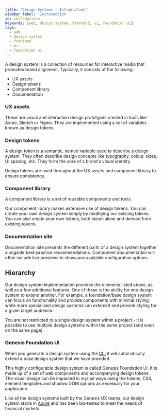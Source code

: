 ```yaml
---
title: 'Design Systems - Introduction'
sidebar_label: 'Introduction'
id: introduction
keywords: [web, design system, frontend, ui, foundation ui]
tags:
  - web
  - design system
  - frontend
  - ui
  - foundation ui
---
```


A design system is a collection of resources for interactive media that promotes brand alignment. Typically, it consists of the following:

* UX assets
* Design tokens
* Component library
* Documentation

### UX assets

These are visual and interaction design prototypes created in tools like Axure, Sketch or Figma. They are implemented using a set of variables known as design tokens.

### Design tokens

A design token is a semantic, named variable used to describe a design system. They often describe design concepts like typography, colour, sizes, UI spacing, etc. They form the core of a brand's visual identity.

Design tokens are used throughout the UX assets and component library to ensure consistency.

### Component library
A component library is a set of reusable components and tools. 

Our component library makes extensive use of design tokens. You can create your own design system simply by modifying our existing tokens. You can also create your own tokens, both stand-alone and derived from existing tokens.

### Documentation site
Documentation site presents the different parts of a design system together alongside best-practice recommendations. Component documentation will often include live previews to showcase available configuration options.

## Hierarchy

Our design system implementation provides the elements listed above, as well as a few additional features. One of these is the ability for one design system to extend another. For example, a foundation/base design system can focus on functionality and provide components with minimal styling, while more specialised design systems can extend it and provide styling for a given target audience.

You are not restricted to a single design system within a project - it is possible to use multiple design systems within the same project (and even on the same page).

### Genesis Foundation UI

When you generate a design system using the [CLI](../../../getting-started/quick-start/create-a-new-project/) it will automatically extend a base design system that we have provided.

This highly configurable design system is called Genesis Foundation UI. It is made up of a set of web components and accompanying design tokens. The visual design can be impacted in myriad ways using the tokens, CSS, element templates and shadow DOM options as necessary for your application.

Like all the design systems built by the Genesis UX teams, our design system starts in [Axure](https://www.axure.com/) and has been lab-tested to meet the needs of financial markets.
